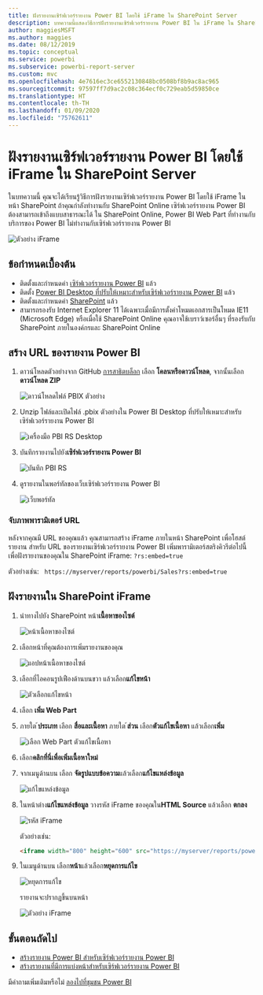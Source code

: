 ```yaml
---
title: ฝังรายงานเซิร์ฟเวอร์รายงาน Power BI โดยใช้ iFrame ใน SharePoint Server
description: บทความนี้แสดงวิธีการฝังรายงานเซิร์ฟเวอร์รายงาน Power BI ใน iFrame ใน SharePoint Server
author: maggiesMSFT
ms.author: maggies
ms.date: 08/12/2019
ms.topic: conceptual
ms.service: powerbi
ms.subservice: powerbi-report-server
ms.custom: mvc
ms.openlocfilehash: 4e7616ec3ce6552130848bc0508bf8b9ac8ac965
ms.sourcegitcommit: 97597ff7d9ac2c08c364ecf0c729eab5d59850ce
ms.translationtype: HT
ms.contentlocale: th-TH
ms.lasthandoff: 01/09/2020
ms.locfileid: "75762611"
---
```

# <a name="embed-a-power-bi-report-server-report-using-an-iframe-in-sharepoint-server"></a>ฝังรายงานเซิร์ฟเวอร์รายงาน Power BI โดยใช้ iFrame ใน SharePoint Server

ในบทความนี้ คุณจะได้เรียนรู้วิธีการฝังรายงานเซิร์ฟเวอร์รายงาน Power BI โดยใช้ iFrame ในหน้า SharePoint ถ้าคุณกำลังทำงานกับ SharePoint Online เซิร์ฟเวอร์รายงาน Power BI ต้องสามารถเข้าถึงแบบสาธารณะได้ ใน SharePoint Online, Power BI Web Part ที่ทำงานกับบริการของ Power BI ไม่ทำงานกับเซิร์ฟเวอร์รายงาน Power BI  

![ตัวอย่าง iFrame](media/quickstart-embed/quickstart_embed_01.png)

## <a name="prerequisites"></a>ข้อกำหนดเบื้องต้น
* ติดตั้งและกำหนดค่า [เซิร์ฟเวอร์รายงาน Power BI](https://powerbi.microsoft.com/report-server/) แล้ว
* ติดตั้ง [Power BI Desktop ที่ปรับให้เหมาะสำหรับเซิร์ฟเวอร์รายงาน Power BI](install-powerbi-desktop.md) แล้ว
* ติดตั้งและกำหนดค่า [SharePoint](https://docs.microsoft.com/sharepoint/install/install) แล้ว
* สามารถรองรับ Internet Explorer 11 ได้เฉพาะเมื่อมีการตั้งค่าโหมดเอกสารเป็นโหมด IE11 (Microsoft Edge) หรือเมื่อใช้ SharePoint Online คุณอาจใช้เบราว์เซอร์อื่นๆ ที่รองรับกับ SharePoint ภายในองค์กรและ SharePoint Online

## <a name="create-the-power-bi-report-url"></a>สร้าง URL ของรายงาน Power BI

1. ดาวน์โหลดตัวอย่างจาก GitHub [การสาธิตบล็อก](https://github.com/Microsoft/powerbi-desktop-samples) เลือก **โคลนหรือดาวน์โหลด**, จากนั้นเลือก **ดาวน์โหลด ZIP**

    ![ดาวน์โหลดไฟล์ PBIX ตัวอย่าง](media/quickstart-embed/quickstart_embed_14.png)

2. Unzip ไฟล์และเปิดไฟล์ .pbix ตัวอย่างใน Power BI Desktop ที่ปรับให้เหมาะสำหรับเซิร์ฟเวอร์รายงาน Power BI

    ![เครื่องมือ PBI RS Desktop](media/quickstart-embed/quickstart_embed_02.png)

3. บันทึกรายงานไปยัง**เซิร์ฟเวอร์รายงาน Power BI** 

    ![บันทึก PBI RS](media/quickstart-embed/quickstart_embed_03.png)

4. ดูรายงานในพอร์ทัลของเว็บเซิร์ฟเวอร์รายงาน Power BI

    ![เว็บพอร์ทัล](media/quickstart-embed/quickstart_embed_04.png)

### <a name="capture-the-url-parameter"></a>จับภาพพารามิเตอร์ URL

หลังจากคุณมี URL ของคุณแล้ว คุณสามารถสร้าง iFrame ภายในหน้า SharePoint เพื่อโฮสต์รายงาน สำหรับ URL ของรายงานเซิร์ฟเวอร์รายงาน Power BI เพิ่มพารามิเตอร์สตริงคิวรีต่อไปนี้เพื่อฝังรายงานของคุณใน SharePoint iFrame: `?rs:embed=true`

   ตัวอย่างเช่น:
    ``` 
    https://myserver/reports/powerbi/Sales?rs:embed=true
    ```
## <a name="embed-the-report-in-a-sharepoint-iframe"></a>ฝังรายงานใน SharePoint iFrame

1. นำทางไปยัง SharePoint หน้า**เนื้อหาของไซต์**

    ![หน้าเนื้อหาของไซต์](media/quickstart-embed/quickstart_embed_05.png)

2. เลือกหน้าที่คุณต้องการเพิ่มรายงานของคุณ

    ![แอปหน้าเนื้อหาของไซต์](media/quickstart-embed/quickstart_embed_06.png)

3. เลือกที่ไอคอนรูปเฟืองด้านบนขวา แล้วเลือก**แก้ไขหน้า**

    ![ตัวเลือกแก้ไขหน้า](media/quickstart-embed/quickstart_embed_07.png)

4. เลือก **เพิ่ม Web Part**

5. ภายใต ้**ประเภท** เลือก **สื่อและเนื้อหา** ภายใต ้**ส่วน** เลือก**ตัวแก้ไขเนื้อหา** แล้วเลือก**เพิ่ม**

    ![เลือก Web Part ตัวแก้ไขเนื้อหา](media/quickstart-embed/quickstart_embed_09.png)

6. เลือก**คลิกที่นี่เพื่อเพิ่มเนื้อหาใหม่**

7. จากเมนูด้านบน เลือก **จัดรูปแบบข้อความ**แล้วเลือก**แก้ไขแหล่งข้อมูล**

     ![แก้ไขแหล่งข้อมูล](media/quickstart-embed/quickstart_embed_11.png)

8. ในหน้าต่าง**แก้ไขแหล่งข้อมูล** วางรหัส iFrame ของคุณใน**HTML Source** แล้วเลือก **ตกลง**

    ![รหัส iFrame](media/quickstart-embed/quickstart_embed_12.png)

     ตัวอย่างเช่น:
     ```html
     <iframe width="800" height="600" src="https://myserver/reports/powerbi/Sales?rs:embed=true" frameborder="0" allowFullScreen="true"></iframe>
     ```

9. ในเมนูด้านบน เลือก**หน้า**แล้วเลือก**หยุดการแก้ไข**

    ![หยุดการแก้ไข](media/quickstart-embed/quickstart_embed_13.png)

    รายงานจะปรากฏขึ้นบนหน้า

    ![ตัวอย่าง iFrame](media/quickstart-embed/quickstart_embed_01.png)

## <a name="next-steps"></a>ขั้นตอนถัดไป

- [สร้างรายงาน Power BI สำหรับเซิร์ฟเวอร์รายงาน Power BI](quickstart-create-powerbi-report.md)  
- [สร้างรายงานที่มีการแบ่งหน้าสำหรับเซิร์ฟเวอร์รายงาน Power BI](quickstart-create-paginated-report.md)  

มีคำถามเพิ่มเติมหรือไม่ [ลองไปที่ชุมชน Power BI](https://community.powerbi.com/) 

